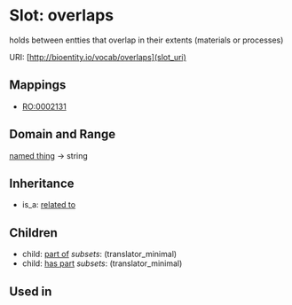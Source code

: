 # Slot: overlaps


holds between entties that overlap in their extents (materials or processes)

URI: [http://bioentity.io/vocab/overlaps](slot_uri)
## Mappings

 * [RO:0002131](http://purl.obolibrary.org/obo/RO_0002131)
## Domain and Range

[named thing](NamedThing.md) -> string
## Inheritance

 *  is_a: [related to](related_to.md)
## Children

 *  child: [part of](part_of.md) *subsets*: (translator_minimal)
 *  child: [has part](has_part.md) *subsets*: (translator_minimal)
## Used in

